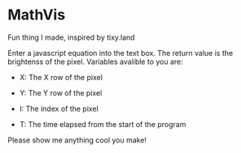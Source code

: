 # MathVis
Fun thing I made, inspired by tixy.land

Enter a javascript equation into the text box. The return value is the brightenss of the pixel. Variables avalible to you are:

* X: The X row of the pixel


* Y: The Y row of the pixel


* I: The index of the pixel


* T: The time elapsed from the start of the program

Please show me anything cool you make!
